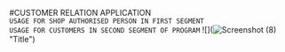 #CUSTOMER RELATION APPLICATION
<br>
```USAGE FOR SHOP AUTHORISED PERSON IN FIRST SEGMENT```<br>
```USAGE FOR CUSTOMERS IN SECOND SEGMENT OF PROGRAM```
![](![Screenshot (8)](https://user-images.githubusercontent.com/69100087/163196968-0ada11f3-8dc8-4d2a-8c14-e600a0b6e5bf.png)  "Title")
